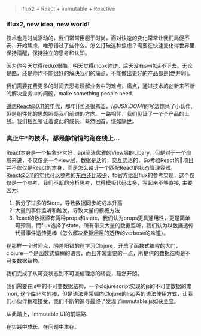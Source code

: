 > iflux2 = React + immutable + Reactive


### iflux2, new idea, new world!

技术也是时尚驱动的，我们常常臣服于时尚，面对快速的变化常常让我们局促不安，开始焦虑，唯恐错过了些什么。怎么打破这种焦虑？需要在快速变化得世界里保持清醒，保持独立的思考和认知。

因为你今天觉得redux很酷，明天觉得mobx帅炸，后天没有swift活不下去。无论是酷，还是帅炸不能很好的解决我们的痛点，不能做出更好的产品都是[然并卵]。

我们需要花费更多的时间去思考理解业务中的难点，痛点，通过技术的创新来不断的解决业务中的问题，make something people need.

遥想React@0.11的年代，那年[他]还很羞涩，/*@JSX.DOM*/的写法惊呆了小伙伴, 但是组件化的思想照亮我们前进的方向。一路相伴，我们见证了一个个产品的上线。我们相互鉴证着彼此的成长。蓦然回首，恍如隔世。

### 真正牛*的技术，都是静悄悄的跑在线上...

React本身是一个抽象非常好，api简洁优雅的View层的Libary。但是对于一个应用来说，不仅仅是一个view层，数据是活的，交互式活的，So考验React的项目并不仅仅是React的本身，而是怎么设计一个匹配React的状态管理容器。 React@0.11的年代可以参考的东西还比较少，fb官方给出flux的参考实现，这个仅仅是一个参考，我们不断的分析思考，觉得模板代码太多，写起来不够直接, 主要因为:

1. 拆分了过多的Store，导致数据同步的成本升高
2. 大量的事件监听和触发，导致大量的模板方法
3. React的数据源有两种props和state，我们认为props更具通用性，更是简单可预测，而flux选择了state，所有带来大量的数据监听，我们认为以数据透传代替事件透传更棒（怎么解决数据层层的透传的verbose的味道）。

在那样一个时间点，阴差阳错的在学习Clojure，开启了函数式编程的大门，clojure一个是函数式编程的语言，而且非常重要的一点，所提供的数据结构是不可变数据结构。

我们完成了从可变状态到不可变值理念的转变，豁然开朗。

我们需要在js中的不可变数据结构，一个clojurescript实现的js的不可变数据的库mori, 这个库非常的棒，但是语法非常偏向Clojure的lisp系的语法使用方式，让我们小伙伴稍难接受，我们不断的追寻最终了发现了immutable.js如获至宝。

从此踏上，Immutable UI的前端路.

在实践中成长，在问题中生存。
